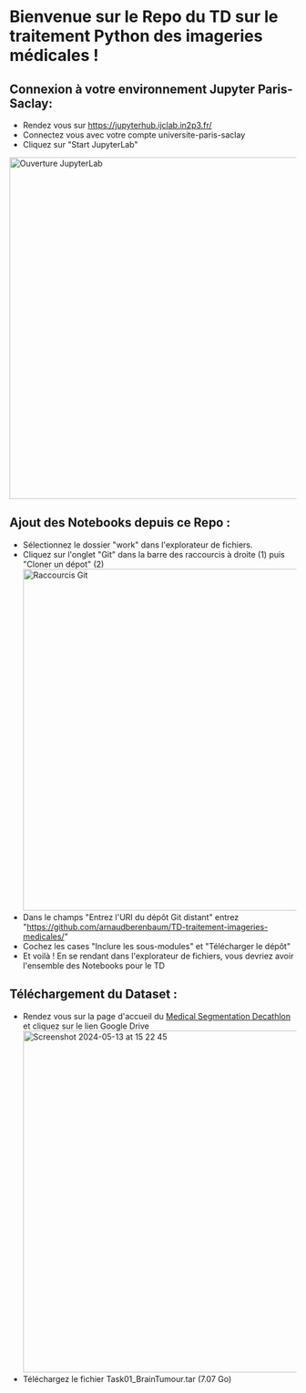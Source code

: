 # Bienvenue sur le Repo du TD sur le traitement Python des imageries médicales !

## Connexion à votre environnement Jupyter Paris-Saclay: 
- Rendez vous sur https://jupyterhub.ijclab.in2p3.fr/
- Connectez vous avec votre compte universite-paris-saclay
- Cliquez sur "Start JupyterLab"
<img width="600" alt="Ouverture JupyterLab" src="https://github.com/arnaudberenbaum/TD-traitement-imageries-medicales/assets/62303243/129ac322-2c0b-4b8b-b64b-4dcc3dbce566">

  

## Ajout des Notebooks depuis ce Repo :
- Sélectionnez le dossier "work" dans l'explorateur de fichiers.
- Cliquez sur l'onglet "Git" dans la barre des raccourcis à droite (1) puis "Cloner un dépot" (2)
  <img width="600" alt="Raccourcis Git" src="https://github.com/arnaudberenbaum/TD-traitement-imageries-medicales/assets/62303243/8ee6ce80-a662-47c9-9fd7-f4842e3fb077">
- Dans le champs "Entrez l'URI du dépôt Git distant" entrez "https://github.com/arnaudberenbaum/TD-traitement-imageries-medicales/"
- Cochez les cases "Inclure les sous-modules" et "Télécharger le dépôt"
- Et voilà ! En se rendant dans l'explorateur de fichiers, vous devriez avoir l'ensemble des Notebooks pour le TD

## Téléchargement du Dataset :
- Rendez vous sur la page d'accueil du [Medical Segmentation Decathlon](https://decathlon-10.grand-challenge.org/) et cliquez sur le lien Google Drive
  <img width="600" alt="Screenshot 2024-05-13 at 15 22 45" src="https://github.com/arnaudberenbaum/TD-traitement-imageries-medicales/assets/62303243/945eeb3c-c29e-4737-91f8-158f1bba32d4">
- Téléchargez le fichier Task01_BrainTumour.tar (7.07 Go)

